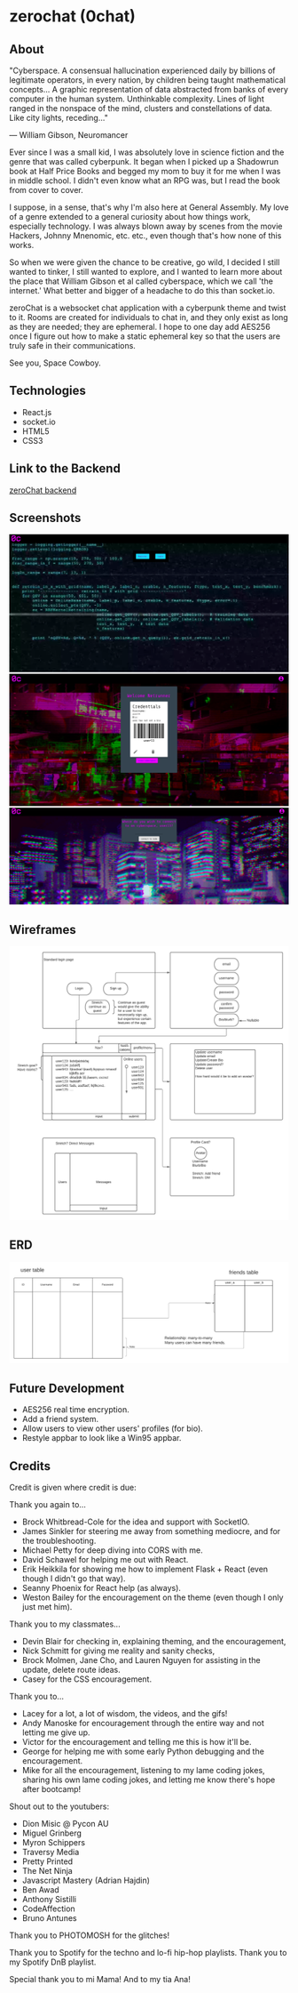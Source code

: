# zerochat (0chat)

## About

"Cyberspace. A consensual hallucination experienced daily by billions of legitimate operators, in every nation, by children being taught mathematical concepts... A graphic representation of data abstracted from banks of every computer in the human system. Unthinkable complexity. Lines of light ranged in the nonspace of the mind, clusters and constellations of data. Like city lights, receding..."

― William Gibson, Neuromancer

Ever since I was a small kid, I was absolutely love in science fiction and the genre that was called cyberpunk. It began when I picked up a Shadowrun book at Half Price Books and begged my mom to buy it for me when I was in middle school. I didn't even know what an RPG was, but I read the book from cover to cover. 

I suppose, in a sense, that's why I'm also here at General Assembly. My love of a genre extended to a general curiosity about how things work, especially technology. I was always blown away by scenes from the movie Hackers, Johnny Mnenomic, etc. etc., even though that's how none of this works.

So when we were given the chance to be creative, go wild, I decided I still wanted to tinker, I still wanted to explore, and I wanted to learn more about the place that William Gibson et al called cyberspace, which we call 'the internet.' What better and bigger of a headache to do this than socket.io.

zeroChat is a websocket chat application with a cyberpunk theme and twist to it. Rooms are created for individuals to chat in, and they only exist as long as they are needed; they are ephemeral. I hope to one day add AES256 once I figure out how to make a static ephemeral key so that the users are truly safe in their communications.

See you, Space Cowboy.


## Technologies

* React.js
* socket.io
* HTML5
* CSS3

## Link to the Backend

[zeroChat backend](https://github.com/mgcarbonell/zerochat-backend)

## Screenshots

![login](./public/images/landingscreen.png)
![credentials](./public/images/credentialscreen.png)
![joinroomscreen](./public/images/joinroomscreen.png)

## Wireframes

![wireframe](./public/images/basicwireframes.png)

## ERD

![ERD](./public/images/zerochaterd.png)

## Future Development

* AES256 real time encryption.
* Add a friend system.
* Allow users to view other users' profiles (for bio).
* Restyle appbar to look like a Win95 appbar.

## Credits

Credit is given where credit is due:

Thank you again to... 

* Brock Whitbread-Cole for the idea and support with SocketIO.
* James Sinkler for steering me away from something mediocre, and for the troubleshooting.
* Michael Petty for deep diving into CORS with me.
* David Schawel for helping me out with React.
* Erik Heikkila for showing me how to implement Flask + React (even though I didn't go that way).
* Seanny Phoenix for React help (as always).
* Weston Bailey for the encouragement on the theme (even though I only just met him).

Thank you to my classmates...

* Devin Blair for checking in, explaining theming, and the encouragement,
* Nick Schmitt for giving me reality and sanity checks,
* Brock Molmen, Jane Cho, and Lauren Nguyen for assisting in the update, delete route ideas.
* Casey for the CSS encouragement.

Thank you to...
* Lacey for a lot, a lot of wisdom, the videos, and the gifs!
* Andy Manoske for encouragement through the entire way and not letting me give up.
* Victor for the encouragement and telling me this is how it'll be.
* George for helping me with some early Python debugging and the encouragement.
* Mike for all the encouragement, listening to my lame coding jokes, sharing his own lame coding jokes, and letting me know there's hope after bootcamp!

Shout out to the youtubers:
* Dion Misic @ Pycon AU
* Miguel Grinberg
* Myron Schippers
* Traversy Media
* Pretty Printed
* The Net Ninja
* Javascript Mastery (Adrian Hajdin)
* Ben Awad
* Anthony Sistilli
* CodeAffection
* Bruno Antunes

Thank you to PHOTOMOSH for the glitches!

Thank you to Spotify for the techno and lo-fi hip-hop playlists.
Thank you to my Spotify DnB playlist.

Special thank you to mi Mama! And to my tia Ana!